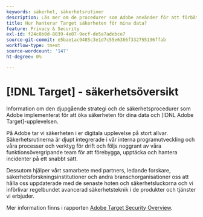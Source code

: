 ```yaml
---
keywords: säkerhet, säkerhetsrutiner
description: Läs mer om de procedurer som Adobe använder för att förbättra säkerheten för dina data och [!DNL Adobe Target] upplevelsen.
title: Hur hanterar Target säkerheten för mina data?
feature: Privacy & Security
exl-id: f24c8b0d-8039-4e07-9ecf-de5a7adebce7
source-git-commit: e5bae1ac9485c3e1d7c55e6386f332755196ffab
workflow-type: tm+mt
source-wordcount: '147'
ht-degree: 0%

---
```


# [!DNL Target] - säkerhetsöversikt

Information om den djupgående strategi och de säkerhetsprocedurer som Adobe implementerat för att öka säkerheten för dina data och [!DNL Adobe Target]-upplevelsen.

På Adobe tar vi säkerheten i er digitala upplevelse på stort allvar. Säkerhetsrutinerna är djupt integrerade i vår interna programutveckling och våra processer och verktyg för drift och följs noggrant av våra funktionsövergripande team för att förebygga, upptäcka och hantera incidenter på ett snabbt sätt.

Dessutom hjälper vårt samarbete med partners, ledande forskare, säkerhetsforskningsinstitutioner och andra branschorganisationer oss att hålla oss uppdaterade med de senaste hoten och säkerhetsluckorna och vi införlivar regelbundet avancerad säkerhetsteknik i de produkter och tjänster vi erbjuder.

Mer information finns i rapporten [Adobe Target Security Overview](https://www.adobe.com/content/dam/cc/en/security/pdfs/AdobeTargetSecurityOverview.pdf).
